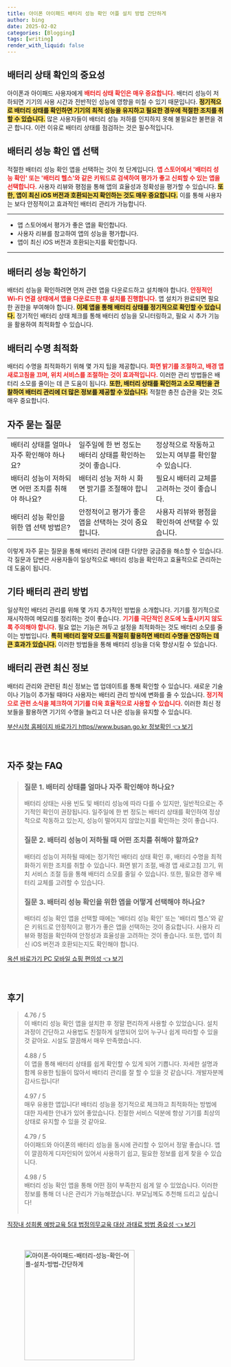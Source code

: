 ```yaml
---
title: 아이폰 아이패드 배터리 성능 확인 어플 설치 방법 간단하게
author: bing
date: 2025-02-02
categories: [Blogging]
tags: [writing]
render_with_liquid: false
---
```



<h2 id='배터리 상태 확인의 중요성'>배터리 상태 확인의 중요성</h2>

<p>아이폰과 아이패드 사용자에게 <b><span style="color: #ee2323;">배터리 상태 확인은 매우 중요합니다.</span></b> 배터리 성능이 저하되면 기기의 사용 시간과 전반적인 성능에 영향을 미칠 수 있기 때문입니다. <b><span style="background-color: #ffe066;">정기적으로 배터리 상태를 확인하면 기기의 최적 성능을 유지하고 필요한 경우에 적절한 조치를 취할 수 있습니다.</span></b> 많은 사용자들이 배터리 성능 저하를 인지하지 못해 불필요한 불편을 겪곤 합니다. 이런 이유로 배터리 상태를 점검하는 것은 필수적입니다.</p>

<h2 id='배터리 성능 확인 앱 선택'>배터리 성능 확인 앱 선택</h2>

<p>적절한 배터리 성능 확인 앱을 선택하는 것이 첫 단계입니다. <b><span style="color: #ee2323;">앱 스토어에서 '배터리 성능 확인' 또는 '배터리 헬스'와 같은 키워드로 검색하여 평가가 좋고 신뢰할 수 있는 앱을 선택합니다.</span></b> 사용자 리뷰와 평점을 통해 앱의 효율성과 정확성을 평가할 수 있습니다. <b><span style="background-color: #ffe066;">또한, 앱이 최신 iOS 버전과 호환되는지 확인하는 것도 매우 중요합니다.</span></b> 이를 통해 사용자는 보다 안정적이고 효과적인 배터리 관리가 가능합니다.</p>

<hr />

<ul>
    <li>앱 스토어에서 평가가 좋은 앱을 확인합니다.</li>
    <li>사용자 리뷰를 참고하여 앱의 성능을 평가합니다.</li>
    <li>앱이 최신 iOS 버전과 호환되는지를 확인합니다.</li>
</ul>

<hr />

<h2 id='배터리 성능 확인하기'>배터리 성능 확인하기</h2>

<p>배터리 성능을 확인하려면 먼저 관련 앱을 다운로드하고 설치해야 합니다. <b><span style="color: #ee2323;">안정적인 Wi-Fi 연결 상태에서 앱을 다운로드한 후 설치를 진행합니다.</span></b> 앱 설치가 완료되면 필요한 권한을 부여해야 합니다. <b><span style="background-color: #ffe066;">이제 앱을 통해 배터리 상태를 정기적으로 확인할 수 있습니다.</span></b> 정기적인 배터리 상태 체크를 통해 배터리 성능을 모니터링하고, 필요 시 추가 기능을 활용하여 최적화할 수 있습니다.</p>

<h2 id='배터리 수명 최적화'>배터리 수명 최적화</h2>

<p>배터리 수명을 최적화하기 위해 몇 가지 팁을 제공합니다. <b><span style="color: #ee2323;">화면 밝기를 조절하고, 배경 앱 새로고침을 끄며, 위치 서비스를 조절하는 것이 효과적입니다.</span></b> 이러한 관리 방법들은 배터리 소모를 줄이는 데 큰 도움이 됩니다. <b><span style="background-color: #ffe066;">또한, 배터리 상태를 확인하고 소모 패턴을 관찰하여 배터리 관리에 더 많은 정보를 제공할 수 있습니다.</span></b> 적절한 충전 습관을 갖는 것도 매우 중요합니다.</p>

<h2 id='자주 묻는 질문'>자주 묻는 질문</h2>

<table>
    <tr>
        <td>배터리 상태를 얼마나 자주 확인해야 하나요?</td>
        <td>일주일에 한 번 정도는 배터리 상태를 확인하는 것이 좋습니다.</td>
        <td>정상적으로 작동하고 있는지 여부를 확인할 수 있습니다.</td>
    </tr>
    <tr>
        <td>배터리 성능이 저하되면 어떤 조치를 취해야 하나요?</td>
        <td>배터리 성능 저하 시 화면 밝기를 조절해야 합니다.</td>
        <td>필요시 배터리 교체를 고려하는 것이 좋습니다.</td>
    </tr>
    <tr>
        <td>배터리 성능 확인을 위한 앱 선택 방법은?</td>
        <td>안정적이고 평가가 좋은 앱을 선택하는 것이 중요합니다.</td>
        <td>사용자 리뷰와 평점을 확인하여 선택할 수 있습니다.</td>
    </tr>
</table>

<p>이렇게 자주 묻는 질문을 통해 배터리 관리에 대한 다양한 궁금증을 해소할 수 있습니다. 각 질문과 답변은 사용자들이 일상적으로 배터리 성능을 확인하고 효율적으로 관리하는 데 도움이 됩니다.</p>

<h2 id='기타 배터리 관리 방법'>기타 배터리 관리 방법</h2>

<p>일상적인 배터리 관리를 위해 몇 가지 추가적인 방법을 소개합니다. 기기를 정기적으로 재시작하여 메모리를 정리하는 것이 좋습니다. <b><span style="color: #ee2323;">기기를 극단적인 온도에 노출시키지 않도록 주의해야 합니다.</span></b> 필요 없는 기능은 꺼두고 설정을 최적화하는 것도 배터리 소모를 줄이는 방법입니다. <b><span style="background-color: #ffe066;">특히 배터리 절약 모드를 적절히 활용하면 배터리 수명을 연장하는 데 큰 효과가 있습니다.</span></b> 이러한 방법들을 통해 배터리 성능을 더욱 향상시킬 수 있습니다.</p>

<h2 id='배터리 관련 최신 정보'>배터리 관련 최신 정보</h2>

<p>배터리 관리와 관련된 최신 정보는 앱 업데이트를 통해 확인할 수 있습니다. 새로운 기술이나 기능이 추가될 때마다 사용자는 배터리 관리 방식에 변화를 줄 수 있습니다. <b><span style="color: #ee2323;">정기적으로 관련 소식을 체크하여 기기를 더욱 효율적으로 사용할 수 있습니다.</span></b> 이러한 최신 정보들을 활용하면 기기의 수명을 늘리고 더 나은 성능을 유지할 수 있습니다.</p>


<p><a class="click-button" title="부산시청 홈페이지 바로가기 https//www.busan.go.kr 정보확인" href="https://greenforu.github.io/posts/%EB%B6%80%EC%82%B0%EC%8B%9C%EC%B2%AD-%ED%99%88%ED%8E%98%EC%9D%B4%EC%A7%80-%EB%B0%94%EB%A1%9C%EA%B0%80%EA%B8%B0-httpswww.busan.go.kr-%EC%A0%95%EB%B3%B4%ED%99%95%EC%9D%B8/" rel="dofollow">부산시청 홈페이지 바로가기 https//www.busan.go.kr 정보확인 👈 보기</a></p><br>
<h2 id='자주_찾는_FAQ'>자주 찾는 FAQ</h2>
<div itemscope="" itemtype="https://schema.org/FAQPage"> 
<blockquote> 
<div itemscope="" itemprop="mainEntity" itemtype="https://schema.org/Question"> 
<h3 itemprop="name">질문 1. 배터리 상태를 얼마나 자주 확인해야 하나요?</h3> 
<div itemscope="" itemprop="acceptedAnswer" itemtype="https://schema.org/Answer"> 
<span itemprop="text"> 
<p>배터리 상태는 사용 빈도 및 배터리 성능에 따라 다를 수 있지만, 일반적으로는 주기적인 확인이 권장됩니다. 일주일에 한 번 정도는 배터리 상태를 확인하여 정상적으로 작동하고 있는지, 성능이 떨어지지 않았는지를 확인하는 것이 좋습니다.</p> 
</span> 
</div> 
</div> 

<div itemscope="" itemprop="mainEntity" itemtype="https://schema.org/Question"> 
<h3 itemprop="name">질문 2. 배터리 성능이 저하될 때 어떤 조치를 취해야 할까요?</h3> 
<div itemscope="" itemprop="acceptedAnswer" itemtype="https://schema.org/Answer"> 
<span itemprop="text"> 
<p>배터리 성능이 저하될 때에는 정기적인 배터리 상태 확인 후, 배터리 수명을 최적화하기 위한 조치를 취할 수 있습니다. 화면 밝기 조절, 배경 앱 새로고침 끄기, 위치 서비스 조절 등을 통해 배터리 소모를 줄일 수 있습니다. 또한, 필요한 경우 배터리 교체를 고려할 수 있습니다.</p> 
</span> 
</div> 
</div> 

<div itemscope="" itemprop="mainEntity" itemtype="https://schema.org/Question"> 
<h3 itemprop="name">질문 3. 배터리 성능 확인을 위한 앱을 어떻게 선택해야 하나요?</h3> 
<div itemscope="" itemprop="acceptedAnswer" itemtype="https://schema.org/Answer"> 
<span itemprop="text"> 
<p>배터리 성능 확인 앱을 선택할 때에는 '배터리 성능 확인' 또는 '배터리 헬스'와 같은 키워드로 안정적이고 평가가 좋은 앱을 선택하는 것이 중요합니다. 사용자 리뷰와 평점을 확인하여 안정성과 효율성을 고려하는 것이 좋습니다. 또한, 앱이 최신 iOS 버전과 호환되는지도 확인해야 합니다.</p> 
</span> 
</div> 
</div> 
</blockquote> 
</div>
<p><a class="click-button" title="옥션 바로가기 PC 모바일 쇼핑 편의성" href="https://greenforu.github.io/posts/%EC%98%A5%EC%85%98-%EB%B0%94%EB%A1%9C%EA%B0%80%EA%B8%B0-PC-%EB%AA%A8%EB%B0%94%EC%9D%BC-%EC%87%BC%ED%95%91-%ED%8E%B8%EC%9D%98%EC%84%B1/" rel="dofollow">옥션 바로가기 PC 모바일 쇼핑 편의성 👈 보기</a></p><br>
<h2 id='후기'>후기</h2>
<div itemscope itemtype="https://schema.org/Product">
  <blockquote>
  <div itemprop="review" itemscope itemtype="https://schema.org/Review">
      <div itemprop="reviewRating" itemscope itemtype="https://schema.org/Rating"> <span itemprop="ratingValue">4.76</span> / <span itemprop="bestRating">5</span> </div>
      <span itemprop="reviewBody">이 배터리 성능 확인 앱을 설치한 후 정말 편리하게 사용할 수 있었습니다. 설치 과정이 간단하고 사용법도 친절하게 설명되어 있어 누구나 쉽게 따라할 수 있을 것 같아요. 시설도 깔끔해서 매우 만족했습니다.</span>
  </div>
  <br>
  <div itemprop="review" itemscope itemtype="https://schema.org/Review">
      <div itemprop="reviewRating" itemscope itemtype="https://schema.org/Rating"> <span itemprop="ratingValue">4.88</span> / <span itemprop="bestRating">5</span> </div>
      <span itemprop="reviewBody">이 앱을 통해 배터리 상태를 쉽게 확인할 수 있게 되어 기쁩니다. 자세한 설명과 함께 유용한 팁들이 많아서 배터리 관리를 잘 할 수 있을 것 같습니다. 개발자분께 감사드립니다!</span>
  </div>
  <br>
  <div itemprop="review" itemscope itemtype="https://schema.org/Review">
      <div itemprop="reviewRating" itemscope itemtype="https://schema.org/Rating"> <span itemprop="ratingValue">4.97</span> / <span itemprop="bestRating">5</span> </div>
      <span itemprop="reviewBody">매우 유용한 앱입니다! 배터리 성능을 정기적으로 체크하고 최적화하는 방법에 대한 자세한 안내가 있어 좋았습니다. 친절한 서비스 덕분에 항상 기기를 최상의 상태로 유지할 수 있을 것 같아요.</span>
  </div>
  <br>
  <div itemprop="review" itemscope itemtype="https://schema.org/Review">
      <div itemprop="reviewRating" itemscope itemtype="https://schema.org/Rating"> <span itemprop="ratingValue">4.79</span> / <span itemprop="bestRating">5</span> </div>
      <span itemprop="reviewBody">아이패드와 아이폰의 배터리 성능을 동시에 관리할 수 있어서 정말 좋습니다. 앱이 깔끔하게 디자인되어 있어서 사용하기 쉽고, 필요한 정보를 쉽게 찾을 수 있습니다.</span>
  </div>
  <br>
  <div itemprop="review" itemscope itemtype="https://schema.org/Review">
      <div itemprop="reviewRating" itemscope itemtype="https://schema.org/Rating"> <span itemprop="ratingValue">4.98</span> / <span itemprop="bestRating">5</span> </div>
      <span itemprop="reviewBody">배터리 성능 확인 앱을 통해 어떤 점이 부족한지 쉽게 알 수 있었습니다. 이러한 정보를 통해 더 나은 관리가 가능해졌습니다. 부모님께도 추천해 드리고 싶습니다!</span>
  </div>
  <br>
  </blockquote>
</div>
<p><a class="click-button" title="직장내 성희롱 예방교육 5대 법정의무교육 대상 과태료 방법 중요성" href="https://greenforu.github.io/posts/%EC%A7%81%EC%9E%A5%EB%82%B4-%EC%84%B1%ED%9D%AC%EB%A1%B1-%EC%98%88%EB%B0%A9%EA%B5%90%EC%9C%A1-5%EB%8C%80-%EB%B2%95%EC%A0%95%EC%9D%98%EB%AC%B4%EA%B5%90%EC%9C%A1-%EB%8C%80%EC%83%81-%EA%B3%BC%ED%83%9C%EB%A3%8C-%EB%B0%A9%EB%B2%95-%EC%A4%91%EC%9A%94%EC%84%B1/" rel="dofollow">직장내 성희롱 예방교육 5대 법정의무교육 대상 과태료 방법 중요성 👈 보기</a></p><br>
<figure class="image"><img src="https://greenforu.github.io/assets/img/thumbnail/아이폰-아이패드-배터리-성능-확인-어플-설치-방법-간단하게.webp" alt="아이폰-아이패드-배터리-성능-확인-어플-설치-방법-간단하게" width="256" height="256"></figure>